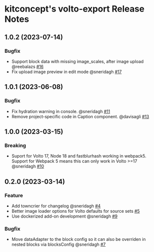 # kitconcept's volto-export Release Notes

<!-- You should *NOT* be adding new change log entries to this file.
     You should create a file in the news directory instead.
     For helpful instructions, please see:
     https://6.dev-docs.plone.org/volto/developer-guidelines/contributing.html#create-a-pull-request
-->

<!-- towncrier release notes start -->

## 1.0.2 (2023-07-14)

### Bugfix

- Support block data with missing image_scales, after image upload @reebalazs [#16](https://github.com/kitconcept/volto-export/pull/16)
- Fix upload image preview in edit mode @sneridagh [#17](https://github.com/kitconcept/volto-export/pull/17)


## 1.0.1 (2023-06-08)

### Bugfix

- Fix hydration warning in console. @sneridagh [#11](https://github.com/kitconcept/volto-export/pull/11)
- Remove project-specific code in Caption component. @davisagli [#13](https://github.com/kitconcept/volto-export/pull/13)


## 1.0.0 (2023-03-15)

### Breaking

- Suport for Volto 17, Node 18 and fastblurhash working in webpack5. Support for Webpack 5 means this can only work in Volto >=17 @sneridagh [#10](https://github.com/kitconcept/volto-export/pull/10)


## 0.2.0 (2023-03-14)

### Feature

- Add towncrier for changelog @sneridagh [#4](https://github.com/kitconcept/volto-export/pull/4)
- Better image loader options for Volto defaults for source sets [#5](https://github.com/kitconcept/volto-export/pull/5)
- Use dockerized add-on development @sneridagh [#9](https://github.com/kitconcept/volto-export/pull/9)

### Bugfix

- Move dataAdapter to the block config so it can also be overriden in nested blocks via blocksConfig @sneridagh [#7](https://github.com/kitconcept/volto-export/pull/7)
